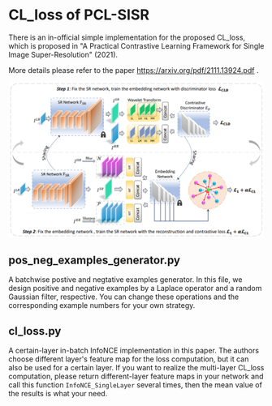# CL_loss of PCL-SISR
There is an in-official simple implementation for the proposed CL_loss, which is proposed in "A Practical Contrastive Learning Framework for Single Image Super-Resolution" (2021).

More details please refer to the paper https://arxiv.org/pdf/2111.13924.pdf .

![PCL-SISR model framework.](./Framework.png)

## pos_neg_examples_generator.py
A batchwise postive and negtative examples generator. In this file, we design positive and negative examples by a Laplace operator and a random Gaussian filter, respective. You can change these operations and the corresponding example numbers for your own strategy.

## cl_loss.py
A certain-layer in-batch InfoNCE implementation in this paper. The authors choose different layer's feature map for the loss computation, but it can also be used for a certain layer. If you want to realize the multi-layer CL_loss computation, please return different-layer feature maps in your network and call this function `InfoNCE_SingleLayer` several times, then the mean value of the results is what your need.
